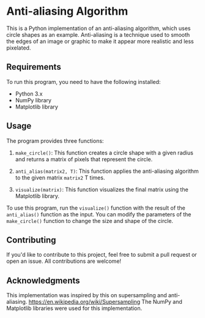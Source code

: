 # Anti-aliasing Algorithm

This is a Python implementation of an anti-aliasing algorithm, which uses circle shapes as an example. Anti-aliasing is a technique used to smooth the edges of an image or graphic to make it appear more realistic and less pixelated.

## Requirements

To run this program, you need to have the following installed:

- Python 3.x
- NumPy library
- Matplotlib library

## Usage

The program provides three functions:

1. `make_circle()`: This function creates a circle shape with a given radius and returns a matrix of pixels that represent the circle.

2. `anti_alias(matrix2, T)`: This function applies the anti-aliasing algorithm to the given matrix `matrix2` T times.

3. `visualize(matrix)`: This function visualizes the final matrix using the Matplotlib library.

To use this program, run the `visualize()` function with the result of the `anti_alias()` function as the input. You can modify the parameters of the `make_circle()` function to change the size and shape of the circle.

## Contributing
If you'd like to contribute to this project, feel free to submit a pull request or open an issue. All contributions are welcome!

## Acknowledgments
This implementation was inspired by this on supersampling and anti-aliasing. 
https://en.wikipedia.org/wiki/Supersampling
The NumPy and Matplotlib libraries were used for this implementation.
